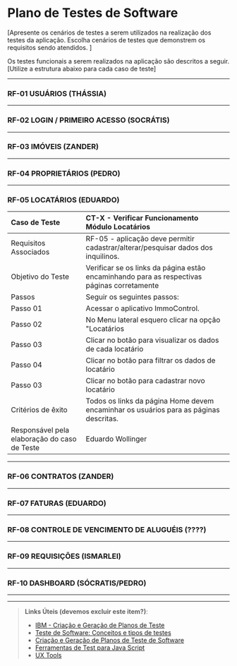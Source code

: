 # Plano de Testes de Software

[Apresente os cenários de testes a serem utilizados na realização dos testes da aplicação. Escolha cenários de testes que demonstrem os requisitos sendo atendidos. ]

Os testes funcionais a serem realizados na aplicação são descritos a seguir. [Utilize a estrutura abaixo para cada caso de teste]

---
### RF-01 USUÁRIOS (THÁSSIA)
---

### RF-02 LOGIN / PRIMEIRO ACESSO (SOCRÁTIS)
---

### RF-03 IMÓVEIS (ZANDER)
---

### RF-04 PROPRIETÁRIOS (PEDRO)
---

### RF-05 LOCATÁRIOS (EDUARDO)
|Caso de Teste    | CT-X - Verificar Funcionamento Módulo Locatários|
|:---|:---|
| Requisitos Associados | RF-05 -  aplicação deve permitir cadastrar/alterar/pesquisar dados dos inquilinos.|
| Objetivo do Teste | Verificar se os links da página estão encaminhando para as respectivas páginas corretamente |
| Passos   | Seguir os seguintes passos:|
| Passo 01 | Acessar o aplicativo ImmoControl.|
| Passo 02 | No Menu lateral esquero clicar na opção "Locatários|
| Passo 03 | Clicar no botão para visualizar os dados de cada locatário|
| Passo 04 | Clicar no botão para filtrar os dados de locatário|
| Passo 03 | Clicar no botão para cadastrar novo locatário|
| Critérios de êxito | Todos os links da página Home devem encaminhar os usuários para as páginas descritas.|
| Responsável pela elaboração do caso de Teste | Eduardo Wollinger|
 
---

### RF-06 CONTRATOS (ZANDER)
---

### RF-07 FATURAS (EDUARDO)
---

### RF-08 CONTROLE DE VENCIMENTO DE ALUGUÉIS (????)
---

### RF-09 REQUISIÇÕES (ISMARLEI)
---

### RF-10 DASHBOARD (SÓCRATIS/PEDRO)
---

---
> **Links Úteis (devemos excluir este item?)**:
> - [IBM - Criação e Geração de Planos de Teste](https://www.ibm.com/developerworks/br/local/rational/criacao_geracao_planos_testes_software/index.html)
> -  [Teste de Software: Conceitos e tipos de testes](https://blog.onedaytesting.com.br/teste-de-software/)
> - [Criação e Geração de Planos de Teste de Software](https://www.ibm.com/developerworks/br/local/rational/criacao_geracao_planos_testes_software/index.html)
> - [Ferramentas de Test para Java Script](https://geekflare.com/javascript-unit-testing/)
> - [UX Tools](https://uxdesign.cc/ux-user-research-and-user-testing-tools-2d339d379dc7)

